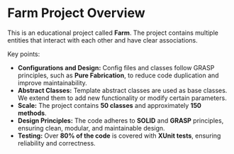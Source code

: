# Farm Project Overview

This is an educational project called **Farm**. The project contains multiple entities that interact with each other and have clear associations.  

Key points:

- **Configurations and Design:** Config files and classes follow GRASP principles, such as **Pure Fabrication**, to reduce code duplication and improve maintainability.  
- **Abstract Classes:** Template abstract classes are used as base classes. We extend them to add new functionality or modify certain parameters.  
- **Scale:** The project contains **50 classes** and approximately **150 methods**.  
- **Design Principles:** The code adheres to **SOLID** and **GRASP** principles, ensuring clean, modular, and maintainable design.  
- **Testing:** Over **80% of the code** is covered with **XUnit tests**, ensuring reliability and correctness.
